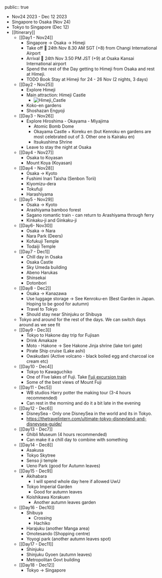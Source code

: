 public:: true

- Nov24 2023 - Dec 12 2023
- Singapore to Osaka (Nov 24)
- Tokyo to Singapore (Dec 12)
- [[Itinerary]]
	- [[Day1 - Nov24]]
		- Singapore -> Osaka -> Himeji
		- Take off 🛫 24th Nov 8.30 AM SGT (+8) from Changi International Airport
		- Arrival 🛬 24th Nov 3.50 PM JST (+9) at Osaka Kansai International airport
		- Spend the rest of the Day getting to Himeji from Osaka and rest at Himeji.
		- TODO Book Stay at Himeji for 24 - 26 Nov (2 nights, 3 days)
	- [[Day2 - Nov25]]
		- Explore Himeji
		- Main attraction: Himeji Castle
			- ![Himeji_Castle](https://www.japan-guide.com/g21/3501_11.jpg)
		- Koko-en gardens
		- Shoshazan Engyoji
	- [[Day3 - Nov26]]
		- Explore Hiroshima - Okayama - Miyajima
			- Atomic Bomb Dome
			- Okayama Castle + Koreku en (but Kenroku en gardens are most celebrated out of 3. Other one is Kairaku en)
			- Itsukushima Shrine
		- Leave to stay the night at Osaka
	- [[Day4 - Nov27]]
		- Osaka to Koyasan
		- Mount Koya (Koyasan)
	- [[Day4 - Nov28]]
		- Osaka -> Kyoto
		- Fushimi Inari Taisha (Senbon Torii)
		- Kiyomizu-dera
		- Tokufuji
		- Harashiyama
	- [[Day5 - Nov29]]
		- Osaka -> Kyoto
		- Arashiyama bamboo forest
		- Sagano romantic train - can return to Arashiyama through ferry
		- Kinkaku-ji and Ginkaku-ji
	- [[Day6- Nov30]]
		- Osaka -> Nara
		- Nara Park (Deers)
		- Kofukuji Temple
		- Todaiji Temple
	- [[Day7 - Dec1]]
		- Chill day in Osaka
		- Osaka Castle
		- Sky Umeda building
		- Abeno Harukas
		- Shinsekai
		- Dotonbori
	- [[Day8 - Dec2]]
		- Osaka -> Kanazawa
		- Use luggage storage -> See Kenroku-en (Best Garden in Japan. Hoping to be good for autumn)
		- Travel to Tokyo
		- Should stay near Shinjuku or Shibuya
	- Tokyo and around for the rest of the days. We can switch days around as we see fit
	- [[Day9 - Dec3]]
		- Tokyo to Hakone day trip for Fujisan
		- Drink Amakaze
		- Moto - Hakone -> See Hakone Jinja shrine (lake tori gate)
		- Pirate Ship cruise (Lake ashi)
		- Owakudani (Active volcano - black boiled egg and charcoal ice cream etc)
	- [[Day10 - Dec4]]
		- Tokyo to Kawaguchiko
		- One of Five lakes of Fuji. Take [Fuji excursion train](https://www.jrailpass.com/blog/fuji-excursion-train)
		- Some of the best views of Mount Fuji
	- [[Day11 - Dec5]]
		- WB studios Harry potter the making tour (3-4 hours recommended)
		- Can rest in the morning and do it a bit late in the evening
	- [[Day12 - Dec6]]
		- DisneySea - Only one DisneySea in the world and its in Tokyo.
		- https://thetravelintern.com/ultimate-tokyo-disneyland-and-disneysea-guide/
	- [[Day13 - Dec7]]
		- Ghibli Museum (4 hours recommended)
		- Can make it a chill day to combine with something
	- [[Day14 - Dec8]]
		- Asakusa
		- Tokyo Skytree
		- Senso ji temple
		- Ueno Park (good for Autumn leaves)
	- [[Day15 - Dec9]]
		- Akihabara
			- I will spend whole day here if allowed UwU
		- Tokyo Imperial Garden
			- Good for autumn leaves
		- Koishikawa Korakuen
			- Another autumn leaves garden
	- [[Day16 - Dec10]]
		- Shibuya
			- Crossing
			- Hachiko
		- Harajuku (another Manga area)
		- Omotesando (Shopping centre)
		- Yoyogi park (another autumn leaves spot)
	- [[Day17 - Dec11]]
		- Shinjuku
		- Shinjuku Gyoen (autumn leaves)
		- Metropolitan Govt building
	- [[Day18 - Dec12]]
		- Tokyo -> Singapore